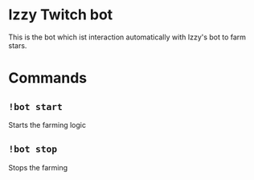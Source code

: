 # Izzy Twitch bot

This is the bot which ist interaction automatically with Izzy's bot to farm stars.

# Commands

## `!bot start`

Starts the farming logic

## `!bot stop`

Stops the farming
